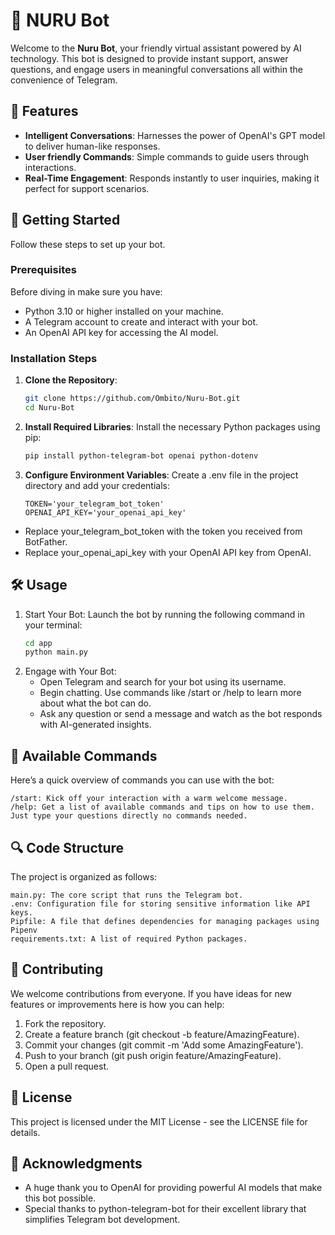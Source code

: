 # 🤖 NURU Bot

Welcome to the **Nuru Bot**, your friendly virtual assistant powered by AI technology. This bot is designed to provide instant support, answer questions, and engage users in meaningful conversations all within the convenience of Telegram.

## 🌟 Features

- **Intelligent Conversations**: Harnesses the power of OpenAI's GPT model to deliver human-like responses.
- **User friendly Commands**: Simple commands to guide users through interactions.
- **Real-Time Engagement**: Responds instantly to user inquiries, making it perfect for support scenarios.

## 🚀 Getting Started

Follow these steps to set up your bot.

### Prerequisites

Before diving in make sure you have:

- Python 3.10 or higher installed on your machine.
- A Telegram account to create and interact with your bot.
- An OpenAI API key for accessing the AI model.

### Installation Steps

1. **Clone the Repository**:

   ```bash
   git clone https://github.com/Ombito/Nuru-Bot.git
   cd Nuru-Bot

2. **Install Required Libraries**:
    Install the necessary Python packages using pip:
    
    ```bash
    pip install python-telegram-bot openai python-dotenv

3. **Configure Environment Variables**:
    Create a .env file in the project directory and add your credentials:
    
    ```text
    TOKEN='your_telegram_bot_token'
    OPENAI_API_KEY='your_openai_api_key'
- Replace your_telegram_bot_token with the token you received from BotFather.
- Replace your_openai_api_key with your OpenAI API key from OpenAI.

## 🛠️ Usage
1. Start Your Bot:
    Launch the bot by running the following command in your terminal:
    ```bash
    cd app
    python main.py

2. Engage with Your Bot:
    - Open Telegram and search for your bot using its username.
    - Begin chatting. Use commands like /start or /help to learn more about what the bot can do.
    - Ask any question or send a message and watch as the bot responds with AI-generated insights.


## 📜 Available Commands
Here’s a quick overview of commands you can use with the bot:

    /start: Kick off your interaction with a warm welcome message.
    /help: Get a list of available commands and tips on how to use them.
    Just type your questions directly no commands needed.

## 🔍 Code Structure
The project is organized as follows:

    main.py: The core script that runs the Telegram bot.
    .env: Configuration file for storing sensitive information like API keys.
    Pipfile: A file that defines dependencies for managing packages using Pipenv
    requirements.txt: A list of required Python packages.


## 🤝 Contributing
We welcome contributions from everyone. If you have ideas for new features or improvements here is how you can help:
1. Fork the repository.
2. Create a feature branch (git checkout -b feature/AmazingFeature).
3. Commit your changes (git commit -m 'Add some AmazingFeature').
4. Push to your branch (git push origin feature/AmazingFeature).
5. Open a pull request.
   

## 📄 License
This project is licensed under the MIT License - see the LICENSE file for details.


## 🙏 Acknowledgments
- A huge thank you to OpenAI for providing powerful AI models that make this bot possible.
- Special thanks to python-telegram-bot for their excellent library that simplifies Telegram bot development.